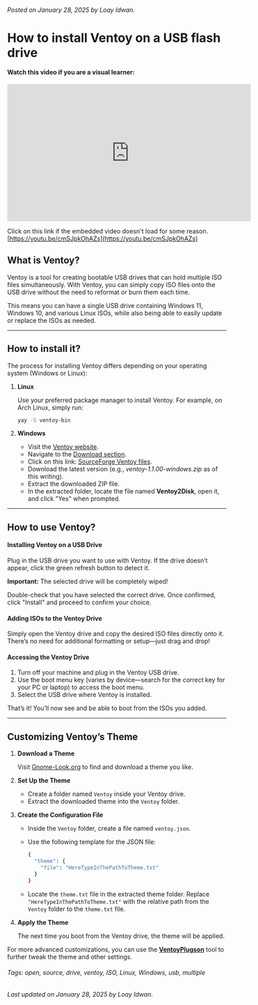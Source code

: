 ###### Posted on January 28, 2025 by Loay Idwan.
# **How to install Ventoy on a USB flash drive**

#### Watch this video if you are a visual learner:

<div class="centerVideo">
  <iframe width="560" height="315" src="https://www.youtube-nocookie.com/embed/UKE5NmUmxRY?si=Joah5Kwum6jY8xSc" title="YouTube video player" frameborder="0" allow="accelerometer; autoplay; clipboard-write; encrypted-media; gyroscope; picture-in-picture; web-share" referrerpolicy="strict-origin-when-cross-origin" allowfullscreen></iframe>
</div>

Click on this link if the embedded video doesn't load for some reason.
[https://youtu.be/cmSJpkOhAZs](https://youtu.be/cmSJpkOhAZs)

## What is Ventoy?

Ventoy is a tool for creating bootable USB drives that can hold multiple ISO files simultaneously. With Ventoy, you can simply copy ISO files onto the USB drive without the need to reformat or burn them each time.

This means you can have a single USB drive containing Windows 11, Windows 10, and various Linux ISOs, while also being able to easily update or replace the ISOs as needed.

---

## How to install it?

The process for installing Ventoy differs depending on your operating system (Windows or Linux):

1. **Linux**
    
    Use your preferred package manager to install Ventoy. For example, on Arch Linux, simply run:
    
    ```bash
    yay -S ventoy-bin
    ```
    
2. **Windows**
    - Visit the [Ventoy website](https://www.ventoy.net/).
    - Navigate to the [Download section](https://www.ventoy.net/en/download.html).
    - Click on this link: [SourceForge Ventoy files](https://sourceforge.net/projects/ventoy/files).
    - Download the latest version (e.g., *ventoy-1.1.00-windows.zip* as of this writing).
    - Extract the downloaded ZIP file.
    - In the extracted folder, locate the file named **Ventoy2Disk**, open it, and click "Yes" when prompted.

---

## How to use Ventoy?

#### Installing Ventoy on a USB Drive

Plug in the USB drive you want to use with Ventoy. If the drive doesn’t appear, click the green refresh button to detect it.

**Important:** The selected drive will be completely wiped!

Double-check that you have selected the correct drive. Once confirmed, click "Install" and proceed to confirm your choice.

#### Adding ISOs to the Ventoy Drive

Simply open the Ventoy drive and copy the desired ISO files directly onto it. There’s no need for additional formatting or setup—just drag and drop!

#### Accessing the Ventoy Drive

1. Turn off your machine and plug in the Ventoy USB drive.
2. Use the boot menu key (varies by device—search for the correct key for your PC or laptop) to access the boot menu.
3. Select the USB drive where Ventoy is installed.

That’s it! You’ll now see and be able to boot from the ISOs you added.

---

## Customizing Ventoy’s Theme

1. **Download a Theme**
    
    Visit [Gnome-Look.org](https://www.gnome-look.org/browse?cat=109&ord=rating) to find and download a theme you like.
    
2. **Set Up the Theme**
    - Create a folder named `Ventoy` inside your Ventoy drive.
    - Extract the downloaded theme into the `Ventoy` folder.
3. **Create the Configuration File**
    - Inside the `Ventoy` folder, create a file named `ventoy.json`.
    - Use the following template for the JSON file:
        
        ```bash
        {
          "theme": {
            "file": "HereTypeInThePathToTheme.txt"
          }
        }
        ```
        
    - Locate the `theme.txt` file in the extracted theme folder. Replace `"HereTypeInThePathToTheme.txt"` with the relative path from the `Ventoy` folder to the `theme.txt` file.
4. **Apply the Theme**
    
    The next time you boot from the Ventoy drive, the theme will be applied.
    

For more advanced customizations, you can use the [**VentoyPlugson**](https://www.ventoy.net/en/plugin_plugson.html) tool to further tweak the theme and other settings.
###### Tags: open, source, drive, ventoy, ISO, Linux, Windows, usb, multiple
###### Last updated on January 28, 2025 by Loay Idwan.

